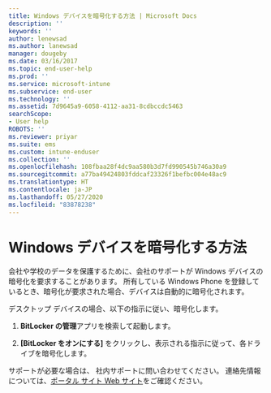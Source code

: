 ```yaml
---
title: Windows デバイスを暗号化する方法 | Microsoft Docs
description: ''
keywords: ''
author: lenewsad
ms.author: lanewsad
manager: dougeby
ms.date: 03/16/2017
ms.topic: end-user-help
ms.prod: ''
ms.service: microsoft-intune
ms.subservice: end-user
ms.technology: ''
ms.assetid: 7d9645a9-6058-4112-aa31-8cdbccdc5463
searchScope:
- User help
ROBOTS: ''
ms.reviewer: priyar
ms.suite: ems
ms.custom: intune-enduser
ms.collection: ''
ms.openlocfilehash: 108fbaa28f4dc9aa580b3d7fd990545b746a30a9
ms.sourcegitcommit: a77ba49424803fddcaf23326f1befbc004e48ac9
ms.translationtype: HT
ms.contentlocale: ja-JP
ms.lasthandoff: 05/27/2020
ms.locfileid: "83878238"
---
```

# <a name="how-to-encrypt-your-windows-device"></a>Windows デバイスを暗号化する方法

会社や学校のデータを保護するために、会社のサポートが Windows デバイスの暗号化を要求することがあります。 所有している Windows Phone を登録しているとき、暗号化が要求された場合、デバイスは自動的に暗号化されます。

デスクトップ デバイスの場合、以下の指示に従い、暗号化します。

1. **BitLocker の管理**アプリを検索して起動します。

2. **[BitLocker をオンにする]** をクリックし、表示される指示に従って、各ドライブを暗号化します。

サポートが必要な場合は、 社内サポートに問い合わせてください。 連絡先情報については、[ポータル サイト Web サイト](https://go.microsoft.com/fwlink/?linkid=2010980)をご確認ください。
